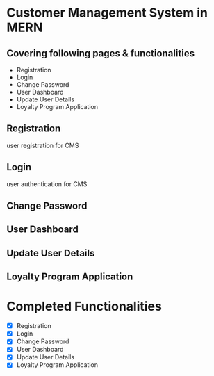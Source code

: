 # Customer Management System in MERN

## Covering following pages & functionalities

* Registration
* Login
* Change Password
* User Dashboard
* Update User Details
* Loyalty Program Application

## Registration
user registration for CMS

## Login
user authentication for CMS

## Change Password

## User Dashboard

## Update User Details

## Loyalty Program Application

# Completed Functionalities

- [x] Registration <br>
- [x] Login <br>
- [x] Change Password <br>
- [x] User Dashboard <br>
- [x] Update User Details <br>
- [x] Loyalty Program Application <br>